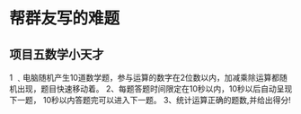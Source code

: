# 帮群友写的难题
## 项目五数学小天才
1 ﹑电脑随机产生10道数学题，参与运算的数字在2位数以内，加减乘除运算都随机出现，题目快速移动着。
2、每题答题时间限定在10秒以内，10秒以后自动呈现下一题， 10秒以内答题完可以进入下一题。
3、统计运算正确的题数,并给出得分!
